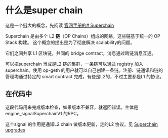 # 什么是super chain

这是一个挺大的概念，先阅读 [官网手册的# Superchain ](https://docs.optimism.io/superchain/superchain-explainer)

Superchain 是由多个 L2 **链**（OP Chains）组成的网络，这些链基于统一的 OP Stack 构建。
这个概念的提出是为了彻底解决 scalability的问题。

它们之间共享 L1 区块链，共同的 bridge contract，消息通过跨链消息互通。

可以把superchain 当成是L2 链的集群，一条链可以通过 registry 加入superchain。使用 op-geth 的用户就可以自己创建一条链。注册、链通讯和链的管理均通过特定的 smart contract 完成，有些是L2的，不过主要都是L1 的协议。

## 在代码中

这段代码用来完成版本检查，如果版本不兼容，就返回错误。主体是 engine_signalSuperchainV1 的RPC。

这个signal 的作用是通知L2 chain 做版本更新，走的L2 协议。见 [Superchain upgrades](https://docs.optimism.io/superchain/superchain-upgrades)


